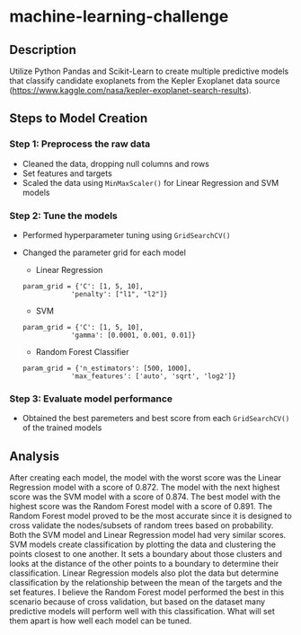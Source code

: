 # machine-learning-challenge

## Description
Utilize Python Pandas and Scikit-Learn to create multiple predictive models that classify candidate exoplanets from the Kepler Exoplanet data source (https://www.kaggle.com/nasa/kepler-exoplanet-search-results).

## Steps to Model Creation

### Step 1: Preprocess the raw data
* Cleaned the data, dropping null columns and rows
* Set features and targets
* Scaled the data using `MinMaxScaler()` for Linear Regression and SVM models

### Step 2: Tune the models
* Performed hyperparameter tuning using `GridSearchCV()`
* Changed the parameter grid for each model
  * Linear Regression
  ```
  param_grid = {'C': [1, 5, 10],
              'penalty': ["l1", "l2"]}
  ```
  * SVM
  ```
  param_grid = {'C': [1, 5, 10],
              'gamma': [0.0001, 0.001, 0.01]}
  ```
  
  * Random Forest Classifier
  ```
  param_grid = {'n_estimators': [500, 1000],
              'max_features': ['auto', 'sqrt', 'log2']}
  ```

### Step 3: Evaluate model performance
* Obtained the best paremeters and best score from each `GridSearchCV()` of the trained models

## Analysis
After creating each model, the model with the worst score was the Linear Regression model with a score of 0.872. The model with the next highest score was the SVM model with a score of 0.874. The best model with the highest score was the Random Forest model with a score of 0.891. The Random Forest model proved to be the most accurate since it is designed to cross validate the nodes/subsets of random trees based on probability. Both the SVM model and Linear Regression model had very similar scores. SVM models create classification by plotting the data and clustering the points closest to one another. It sets a boundary about those clusters and looks at the distance of the other points to a boundary to determine their classification. Linear Regression models also plot the data but determine classification by the relationship between the mean of the targets and the set features. I believe the Random Forest model performed the best in this scenario because of cross validation, but based on the dataset many predictive models will perform well with this classification. What will set them apart is how well each model can be tuned.
